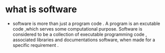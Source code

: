 # what is software 
- software is  more than just a program code . A program is an excutable code ,which serves some computational purpose. Software is considered to be a collection of executable programming code ,
associated libraries and documentations software, when made for a specific requirement .
